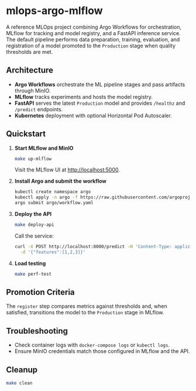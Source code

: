 # mlops-argo-mlflow

A reference MLOps project combining Argo Workflows for orchestration, MLflow for tracking and
model registry, and a FastAPI inference service. The default pipeline performs data
preparation, training, evaluation, and registration of a model promoted to the `Production`
stage when quality thresholds are met.

## Architecture
- **Argo Workflows** orchestrate the ML pipeline stages and pass artifacts through MinIO.
- **MLflow** tracks experiments and hosts the model registry.
- **FastAPI** serves the latest `Production` model and provides `/healthz` and `/predict` endpoints.
- **Kubernetes** deployment with optional Horizontal Pod Autoscaler.

## Quickstart
1. **Start MLflow and MinIO**
   ```bash
   make up-mlflow
   ```
   Visit the MLflow UI at <http://localhost:5000>.

2. **Install Argo and submit the workflow**
   ```bash
   kubectl create namespace argo
   kubectl apply -n argo -f https://raw.githubusercontent.com/argoproj/argo-workflows/stable/manifests/install.yaml
   argo submit argo/workflow.yaml
   ```

3. **Deploy the API**
   ```bash
   make deploy-api
   ```
   Call the service:
   ```bash
   curl -X POST http://localhost:8000/predict -H 'Content-Type: application/json' \
     -d '{"features":[1,2,3]}'
   ```

4. **Load testing**
   ```bash
   make perf-test
   ```

## Promotion Criteria
The `register` step compares metrics against thresholds and, when satisfied,
transitions the model to the `Production` stage in MLflow.

## Troubleshooting
- Check container logs with `docker-compose logs` or `kubectl logs`.
- Ensure MinIO credentials match those configured in MLflow and the API.

## Cleanup
```bash
make clean
```

